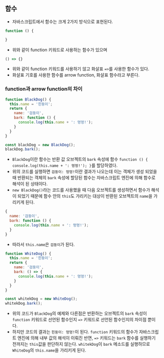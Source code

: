 ## 함수
- 자바스크립트에서 함수는 크게 2가지 방식으로 표현된다.
```js
function () {

}
```
- 위와 같이 function 키워드로 사용하는 함수가 있으며

```js
() => {}
```
- 위와 같이 function 키워드를 사용하기 않고 화살표 `=>`를 사용한 함수가 있다.
- 화살표 기호를 사용한 함수를 arrow function, 화살표 함수라고 부른다.

### function과 arrow function의 차이
```js
function BlackDog() {
  this.name = '힌둥이';
  return {
    name: '검둥이',
    bark: function () {
      console.log(this.name + ': 멍멍!');
    }
  }
}

const blackDog = new BlackDog();
blackDog.bark();
```
- `BlackDog`이란 함수는 반환 값 오브젝트의 `bark` 속성에 함수 `function () { console.log(this.name + ': 멍멍!'); }`를 할당하였다.
- 위의 코드를 실행하면 `검둥이: 멍멍!`이란 결과가 나오는데 이는 객체가 생성 되었을 때 반환되는 객체의 `bark` 속성에 할당된 함수는 자바스크립트 엔진에 의해 함수로 해석이 된 상태이다.
- `new BlackDog()`라는 코드를 사용했을 때 다음 오브젝트를 생성하면서 함수가 해석이 되었기 때문에 함수 안의 `this`도 가리키는 대상이 반환된 오브젝트의 `name`을 가리키게 된다.
```js
{
  name: '검둥이',
  bark: function () {
    console.log(this.name + ': 멍멍!');
  }
}
```
- 따라서 `this.name`은 `검둥이`가 된다.

```js
function WhiteDog() {
  this.name = '힌둥이';
  return {
    name: '검둥이',
    bark: () => {
      console.log(this.name + ': 멍멍!');
    }
  }
}

const whitekDog = new WhiteDog();
whitekDog.bark();
```
- 위의 코드가 `BlackDog`의 예제와 다른점은 반환하는 오브젝트의 `bark` 속성이 `function` 키워드로 선언된 함수인지 `=>` 키워드로 선언된 함수인지의 차이점 뿐이다.
- 하지만 코드의 결과는 `힌둥이: 멍멍!`이 된다. `function` 키워드의 함수가 자바스크립트 엔진에 의해 내부 값의 해석이 이뤄진 반면, `=>` 키워드는 `bark` 함수를 실행하기 전까지는 `this`값을 판단하지 않는다. `whitekDog`이 `bark` 메소드를 실행하므로 `WhiteDog`의 `this.name`을 가리키게 된다.
